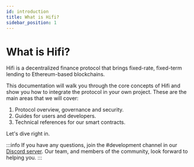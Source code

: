 ```yaml
---
id: introduction
title: What is Hifi?
sidebar_position: 1
---
```


# What is Hifi?

Hifi is a decentralized finance protocol that brings fixed-rate, fixed-term lending to Ethereum-based blockchains.

This documentation will walk you through the core concepts of Hifi and show you how to integrate the protocol in your
own project. These are the main areas that we will cover:

1. Protocol overview, governance and security.
2. Guides for users and developers.
3. Technical references for our smart contracts.

Let's dive right in.

:::info
If you have any questions, join the #development channel in our [Discord server](https://discord.com/invite/uGxaCppKSH).
Our team, and members of the community, look forward to helping you.‌
:::
